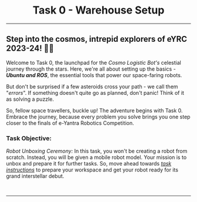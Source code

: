 <!-- <center><img src="http://mooc.e-yantra.org/img/eYantra_logo.svg" alt="e-yantra_logo" style="scale:75%;" /></center> -->

<style>
.back{
	position: fixed;
	width: 250px;
	height: 250px;
	top: 50%;
	left: 50%;
    margin-top: auto; 
    margin-left: auto; 
	opacity: 0.15;
    z-index: -1;
	}
</style>
<!-- <img src="http://mooc.e-yantra.org/img/EyantraLogoMini.png" class="back"> -->

<center>
    <h1>Task 0 - Warehouse Setup</h1>
</center>

---

## Step into the cosmos, intrepid explorers of eYRC 2023-24! 🚀✨

Welcome to Task 0, the launchpad for the *Cosmo Logistic Bot's* celestial journey through the stars. Here, we're all about setting up the basics - ***Ubuntu and ROS***, the essential tools that power our space-faring robots.

But don't be surprised if a few asteroids cross your path - we call them "*errors*". If something doesn't quite go as planned, don't panic! Think of it as solving a puzzle.

So, fellow space travellers, buckle up! The adventure begins with Task 0. Embrace the journey, because every problem you solve brings you one step closer to the finals of e-Yantra Robotics Competition.


### Task Objective:
*Robot Unboxing Ceremony:*
In this task, you won't be creating a robot from scratch. Instead, you will be given a mobile robot model. Your mission is to unbox and prepare it for further tasks. So, move ahead towards *[task instructions](task_instruction.md)* to prepare your workspace and get your robot ready for its grand interstellar debut.

</br>

---